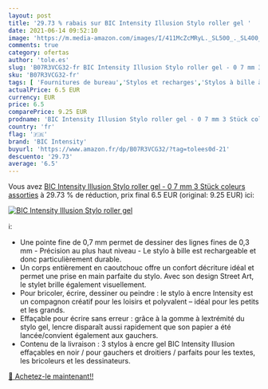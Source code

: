 ```yaml
---
layout: post
title: '29.73 % rabais sur BIC Intensity Illusion Stylo roller gel '
date: 2021-06-14 09:52:10
image: 'https://m.media-amazon.com/images/I/411McZcMRyL._SL500_._SL400_.jpg'
comments: true
category: ofertas
author: 'tole.es'
slug: 'B07R3VCG32-fr BIC Intensity Illusion Stylo roller gel - 0 7 mm 3 Stück...'
sku: 'B07R3VCG32-fr'
tags: [ 'Fournitures de bureau','Stylos et recharges','Stylos à bille à encre gel','bic intensity','Écriture', ]
actualPrice: 6.5 EUR
currency: EUR
price: 6.5
comparePrice: 9.25 EUR
prodname: 'BIC Intensity Illusion Stylo roller gel - 0 7 mm 3 Stück coleurs assorties'
country: 'fr'
flag: '🇫🇷'
brand: 'BIC Intensity'
buyurl: 'https://www.amazon.fr/dp/B07R3VCG32/?tag=tolees0d-21'
descuento: '29.73'
average: '6.5'
---
```


Vous avez [BIC Intensity Illusion Stylo roller gel - 0 7 mm 3 Stück coleurs assorties](https://www.amazon.fr/dp/B07R3VCG32/?tag=tolees0d-21)  à  29.73 % de réduction, prix final  6.5 EUR (original: 9.25 EUR) ici:

[![BIC Intensity Illusion Stylo roller gel ](https://m.media-amazon.com/images/I/411McZcMRyL._SL500_._SL400_.jpg)](https://www.amazon.fr/dp/B07R3VCG32/?tag=tolees0d-21)

ℹ️:

- Une pointe fine de 0,7 mm permet de dessiner des lignes fines de 0,3 mm - Précision au plus haut niveau - Le stylo à bille est rechargeable et donc particulièrement durable.
- Un corps entièrement en caoutchouc offre un confort décriture idéal et permet une prise en main parfaite du stylo. Avec son design Street Art, le stylet brille également visuellement.
- Pour bricoler, écrire, dessiner ou peindre : le stylo à encre Intensity est un compagnon créatif pour les loisirs et polyvalent – idéal pour les petits et les grands.
- Effaçable pour écrire sans erreur : grâce à la gomme à lextrémité du stylo gel, lencre disparaît aussi rapidement que son papier a été lancée/convient également aux gauchers.
- Contenu de la livraison : 3 stylos à encre gel BIC Intensity Illusion effaçables en noir / pour gauchers et droitiers / parfaits pour les textes, les bricoleurs et les dessinateurs.

[🛒 Achetez-le maintenant!!](https://www.amazon.fr/dp/B07R3VCG32/?tag=tolees0d-21)
